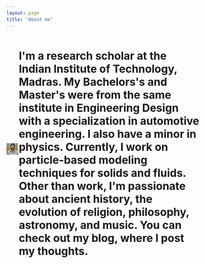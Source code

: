 ```yaml
---
layout: page
title: "About me"
---
```


<html>
  <head>
    <title>Pretty Paris</title>
  </head>
  <style>
  .container {
  display: flex;
  align-items: center;
  justify-content: center
}

img {
  max-width: 100%;
  max-height:100%;
}

.text {
  font-size: 10px;
  padding-left: 10px;
}
  </style>
  <body>

  <div class="container">
     <div class="image">
     <img src="pic.jpg">
      </div>
      <div class="text">
        <h1>I'm a research scholar at the Indian Institute of Technology, Madras. My Bachelors's and Master's were from the same institute in Engineering Design with a specialization in automotive engineering. I also have a minor in physics. Currently, I work on particle-based modeling techniques for solids and fluids. Other than work, I'm passionate about ancient history, the evolution of religion, philosophy, astronomy, and music. You can check out my blog, where I post my thoughts.</h1>
      </div>
  </div>
  <body>   
<html>
 
